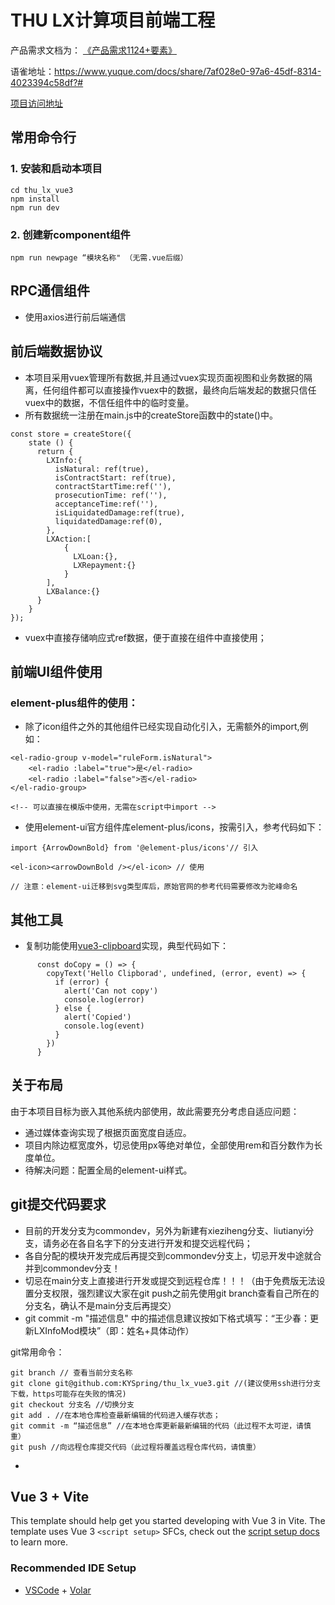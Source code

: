 
# THU LX计算项目前端工程

产品需求文档为：
[《产品需求1124+要素》](https://www.yuque.com/docs/share/7af028e0-97a6-45df-8314-4023394c58df?# )

语雀地址：https://www.yuque.com/docs/share/7af028e0-97a6-45df-8314-4023394c58df?# 

[项目访问地址](http://calculator.thuprivatelending.com/)

## 常用命令行

### 1. 安装和启动本项目
```
cd thu_lx_vue3
npm install
npm run dev
```
### 2. 创建新component组件
```
npm run newpage “模块名称" （无需.vue后缀）
```
## RPC通信组件
- 使用axios进行前后端通信

## 前后端数据协议
- 本项目采用vuex管理所有数据,并且通过vuex实现页面视图和业务数据的隔离，任何组件都可以直接操作vuex中的数据，最终向后端发起的数据只信任vuex中的数据，不信任组件中的临时变量。
- 所有数据统一注册在main.js中的createStore函数中的state()中。
```
const store = createStore({
    state () {
      return {
        LXInfo:{
          isNatural: ref(true),
          isContractStart: ref(true),
          contractStartTime:ref(''),
          prosecutionTime: ref(''),
          acceptanceTime:ref(''),
          isLiquidatedDamage:ref(true),
          liquidatedDamage:ref(0),
        },
        LXAction:[
            {
              LXLoan:{},
              LXRepayment:{}
            }
        ],
        LXBalance:{}
      }
    }
});
```
- vuex中直接存储响应式ref数据，便于直接在组件中直接使用；

## 前端UI组件使用

### element-plus组件的使用：
- 除了icon组件之外的其他组件已经实现自动化引入，无需额外的import,例如：
```
<el-radio-group v-model="ruleForm.isNatural">
    <el-radio :label="true">是</el-radio>
    <el-radio :label="false">否</el-radio>
</el-radio-group>

<!-- 可以直接在模版中使用，无需在script中import -->
```
- 使用element-ui官方组件库element-plus/icons，按需引入，参考代码如下：
```
import {ArrowDownBold} from '@element-plus/icons'// 引入

<el-icon><arrowDownBold /></el-icon> // 使用

// 注意：element-ui迁移到svg类型库后，原始官网的参考代码需要修改为驼峰命名
```

## 其他工具
- 复制功能使用[vue3-clipboard](https://www.npmjs.com/package/vue3-clipboard)实现，典型代码如下：
```
      const doCopy = () => {
        copyText('Hello Clipborad', undefined, (error, event) => {
          if (error) {
            alert('Can not copy')
            console.log(error)
          } else {
            alert('Copied')
            console.log(event)
          }
        })
      }
```

## 关于布局
由于本项目目标为嵌入其他系统内部使用，故此需要充分考虑自适应问题：
- 通过媒体查询实现了根据页面宽度自适应。
- 项目内除边框宽度外，切忌使用px等绝对单位，全部使用rem和百分数作为长度单位。
- 待解决问题：配置全局的element-ui样式。

## git提交代码要求
- 目前的开发分支为commondev，另外为新建有xieziheng分支、liutianyi分支，请务必在各自名字下的分支进行开发和提交远程代码；
- 各自分配的模块开发完成后再提交到commondev分支上，切忌开发中途就合并到commondev分支！
- 切忌在main分支上直接进行开发或提交到远程仓库！！！（由于免费版无法设置分支权限，强烈建议大家在git push之前先使用git branch查看自己所在的分支名，确认不是main分支后再提交）
- git commit -m "描述信息" 中的描述信息建议按如下格式填写：“王少春：更新LXInfoMod模块”（即：姓名+具体动作）

git常用命令：
```
git branch // 查看当前分支名称
git clone git@github.com:KYSpring/thu_lx_vue3.git //(建议使用ssh进行分支下载，https可能存在失败的情况)
git checkout 分支名 //切换分支
git add . //在本地仓库检查最新编辑的代码进入缓存状态；
git commit -m “描述信息” //在本地仓库更新最新编辑的代码（此过程不太可逆，请慎重）
git push //向远程仓库提交代码（此过程将覆盖远程仓库代码，请慎重）
```
- 

## Vue 3 + Vite

This template should help get you started developing with Vue 3 in Vite. The template uses Vue 3 `<script setup>` SFCs, check out the [script setup docs](https://v3.vuejs.org/api/sfc-script-setup.html#sfc-script-setup) to learn more.

### Recommended IDE Setup

- [VSCode](https://code.visualstudio.com/) + [Volar](https://marketplace.visualstudio.com/items?itemName=johnsoncodehk.volar)

